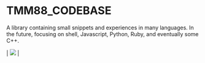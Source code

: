 # TMM88_CODEBASE
A library containing small snippets and experiences in many languages. In the future, focusing on shell, Javascript, Python, Ruby, and eventually some C++.

| [![](https://www.paypalobjects.com/en_US/i/btn/btn_donateCC_LG.gif)](https://www.paypal.com/cgi-bin/webscr?cmd=_s-xclick&hosted_button_id=JGGN7CCJJN2G8) |
